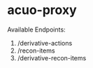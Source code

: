 # acuo-proxy

Available Endpoints:
1. /derivative-actions
2. /recon-items
3. /derivative-recon-items